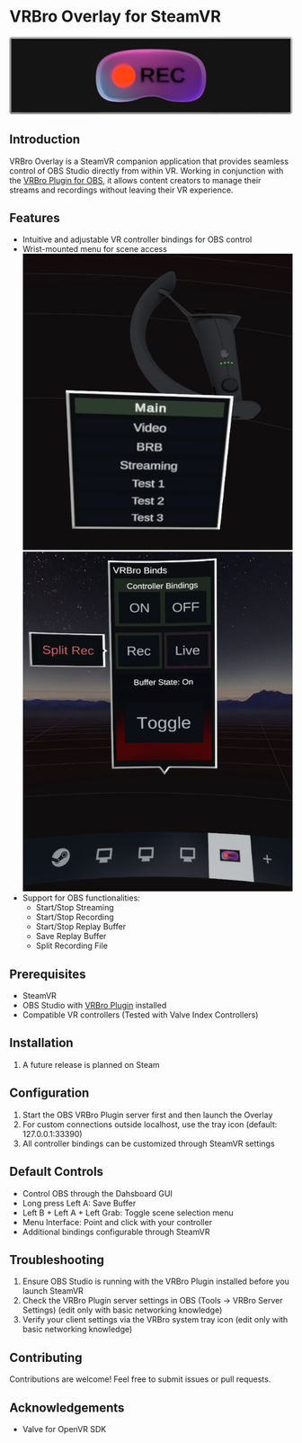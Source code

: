 # VRBro Overlay for SteamVR
![VRBro Banner](Assets/Resources/VRBro_banner.png)

## Introduction
VRBro Overlay is a SteamVR companion application that provides seamless control of OBS Studio directly from within VR. Working in conjunction with the [VRBro Plugin for OBS](https://github.com/99oblivius/VRBro-plugin), it allows content creators to manage their streams and recordings without leaving their VR experience.

## Features
- Intuitive and adjustable VR controller bindings for OBS control
- Wrist-mounted menu for scene access  
![VRBroMenu Example](Assets/Resources/VRBroMenu-example.png)
![VRBroDash Example](Assets/Resources/VRBroDash-example.png)
- Support for OBS functionalities:
  - Start/Stop Streaming
  - Start/Stop Recording
  - Start/Stop Replay Buffer
  - Save Replay Buffer
  - Split Recording File

## Prerequisites
- SteamVR
- OBS Studio with [VRBro Plugin](https://github.com/99oblivius/VRBro-plugin) installed
- Compatible VR controllers (Tested with Valve Index Controllers)

## Installation
1. A future release is planned on Steam

## Configuration
1. Start the OBS VRBro Plugin server first and then launch the Overlay
2. For custom connections outside localhost, use the tray icon (default: 127.0.0.1:33390)
3. All controller bindings can be customized through SteamVR settings

## Default Controls
- Control OBS through the Dahsboard GUI
- Long press Left A: Save Buffer
- Left B + Left A + Left Grab: Toggle scene selection menu
- Menu Interface: Point and click with your controller
- Additional bindings configurable through SteamVR

## Troubleshooting
1. Ensure OBS Studio is running with the VRBro Plugin installed before you launch SteamVR
2. Check the VRBro Plugin server settings in OBS (Tools -> VRBro Server Settings) (edit only with basic networking knowledge)
3. Verify your client settings via the VRBro system tray icon (edit only with basic networking knowledge)

## Contributing
Contributions are welcome! Feel free to submit issues or pull requests.

## Acknowledgements
- Valve for OpenVR SDK
